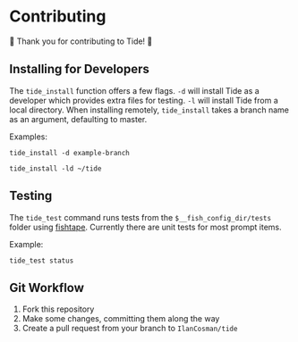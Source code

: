 # Contributing

🌊 Thank you for contributing to Tide! 🌊

## Installing for Developers

The `tide_install` function offers a few flags. `-d` will install Tide as a developer which provides extra files for testing. `-l` will install Tide from a local directory. When installing remotely, `tide_install` takes a branch name as an argument, defaulting to master.

Examples:

```fish
tide_install -d example-branch
```

```fish
tide_install -ld ~/tide
```

## Testing

The `tide_test` command runs tests from the `$__fish_config_dir/tests` folder using [fishtape](https://github.com/jorgebucaran/fishtape). Currently there are unit tests for most prompt items.

Example:

```fish
tide_test status
```

## Git Workflow

1. Fork this repository
2. Make some changes, committing them along the way
3. Create a pull request from your branch to `IlanCosman/tide`
